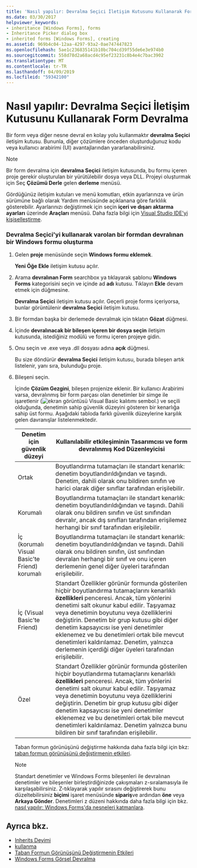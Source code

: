 ```yaml
---
title: 'Nasıl yapılır: Devralma Seçici İletişim Kutusunu Kullanarak Form Devralma'
ms.date: 03/30/2017
helpviewer_keywords:
- inheritance [Windows Forms], forms
- Inheritance Picker dialog box
- inherited forms [Windows Forms], creating
ms.assetid: 969b4c04-12aa-4297-93a2-0ae747447823
ms.openlocfilehash: 5ae1c236835141b10bc704cd39f55de6e3e974b0
ms.sourcegitcommit: 558d78d2a68acd4c95ef23231c8b4e4c7bac3902
ms.translationtype: MT
ms.contentlocale: tr-TR
ms.lasthandoff: 04/09/2019
ms.locfileid: "59342100"
---
```

# <a name="how-to-inherit-forms-using-the-inheritance-picker-dialog-box"></a>Nasıl yapılır: Devralma Seçici İletişim Kutusunu Kullanarak Form Devralma
Bir form veya diğer nesne devral en kolay yolu kullanmaktır **devralma Seçici** iletişim kutusu. Bununla, diğer çözümlere önceden oluşturduğunuz kodu veya kullanıcı arabirimi (UI) avantajlarından yararlanabilirsiniz.  
  
> [!NOTE]
>  Bir form devralma için **devralma Seçici** iletişim kutusunda, bu formu içeren proje gerekir oluşturulan bir yürütülebilir dosya veya DLL. Projeyi oluşturmak için Seç **Çözümü Derle** gelen **derleme** menüsü.  
>   
>  Gördüğünüz iletişim kutuları ve menü komutları, etkin ayarlarınıza ve ürün sürümüne bağlı olarak Yardım menüsünde açıklanana göre farklılık gösterebilir. Ayarlarınızı değiştirmek için seçin **içeri ve dışarı aktarma ayarları** üzerinde **Araçları** menüsü. Daha fazla bilgi için [Visual Studio IDE'yi kişiselleştirme](/visualstudio/ide/personalizing-the-visual-studio-ide).  
  
### <a name="to-create-a-windows-form-inherited-from-an-existing-form-by-using-the-inheritance-picker"></a>Devralma Seçici'yi kullanarak varolan bir formdan devralınan bir Windows formu oluşturma  
  
1. Gelen **proje** menüsünde seçin **Windows formu eklemek**.  
  
     **Yeni Öğe Ekle** iletişim kutusu açılır.  
  
2. Arama **devralınan Form** searchbox ya tıklayarak şablonu **Windows Forms** kategorisini seçin ve içinde ad **adı** kutusu. Tıklayın **Ekle** devam etmek için düğmesine.  
  
     **Devralma Seçici** iletişim kutusu açılır. Geçerli proje forms içeriyorsa, bunlar görüntülenir **devralma Seçici** iletişim kutusu.  
  
3. Bir formdan başka bir derlemede devralmak için tıklatın **Gözat** düğmesi.  
  
4. İçinde **devralınacak bir bileşen içeren bir dosya seçin** iletişim kutusunda, istediğiniz modülü ve formu içeren projeye gidin.  
  
5. Onu seçin ve .exe veya .dll dosyası adına **açık** düğmesi.  
  
     Bu size döndürür **devralma Seçici** iletişim kutusu, burada bileşen artık listelenir, yanı sıra, bulunduğu proje.  
  
6. Bileşeni seçin.  
  
     İçinde **Çözüm Gezgini**, bileşen projenize eklenir. Bir kullanıcı Arabirimi varsa, devralınmış bir form parçası olan denetimler bir simge ile işaretlenir (![ekran görüntüsü Visual Basic kalıtımı sembol.](./media/how-to-inherit-forms-using-the-inheritance-picker-dialog-box/visual-basic-inheritance-glyph.gif)) ve seçili olduğunda, denetimin sahip güvenlik düzeyini gösteren bir kenarlığa sahip üst formu. Aşağıdaki tabloda farklı güvenlik düzeylerine karşılık gelen davranışlar listelenmektedir.  
  
    |Denetim için güvenlik düzeyi|Kullanılabilir etkileşiminin Tasarımcısı ve form devralınmış Kod Düzenleyicisi|  
    |-------------------------------|--------------------------------------------------------------------------------|  
    |Ortak|Boyutlandırma tutamaçları ile standart kenarlık: denetim boyutlandırıldığından ve taşındı. Denetim, dahili olarak onu bildiren sınıfın ve harici olarak diğer sınıflar tarafından erişilebilir.|  
    |Korumalı|Boyutlandırma tutamaçları ile standart kenarlık: denetim boyutlandırıldığından ve taşındı. Dahili olarak onu bildiren sınıfın ve üst sınıfından devralır, ancak dış sınıfları tarafından erişilemez herhangi bir sınıf tarafından erişilebilir.|  
    |İç (korumalı Visual Basic'te Friend) korumalı|Boyutlandırma tutamaçları ile standart kenarlık: denetim boyutlandırıldığından ve taşındı. Dahili olarak onu bildiren sınıfın, üst sınıfından devralan herhangi bir sınıf ve onu içeren derlemenin genel diğer üyeleri tarafından erişilebilir.|  
    |İç (Visual Basic'te Friend)|Standart Özellikler görünür formunda gösterilen hiçbir boyutlandırma tutamaçlarını kenarlıklı **özellikleri** penceresi. Ancak, tüm yönlerini denetimi salt okunur kabul edilir. Taşıyamaz veya denetimin boyutunu veya özelliklerini değiştirin. Denetim bir grup kutusu gibi diğer denetim kapsayıcısı ise yeni denetimler eklenemez ve bu denetimleri ortak bile mevcut denetimleri kaldırılamaz. Denetim, yalnızca derlemenin içerdiği diğer üyeleri tarafından erişilebilir.|  
    |Özel|Standart Özellikler görünür formunda gösterilen hiçbir boyutlandırma tutamaçlarını kenarlıklı **özellikleri** penceresi. Ancak, tüm yönlerini denetimi salt okunur kabul edilir. Taşıyamaz veya denetimin boyutunu veya özelliklerini değiştirin. Denetim bir grup kutusu gibi diğer denetim kapsayıcısı ise yeni denetimler eklenemez ve bu denetimleri ortak bile mevcut denetimleri kaldırılamaz. Denetim yalnızca bunu bildiren bir sınıf tarafından erişilebilir.|  
  
     Taban formun görünüşünü değiştirme hakkında daha fazla bilgi için bkz: [taban formun görünüşünü değiştirmenin etkileri](effects-of-modifying-base-form-appearance.md).  
  
    > [!NOTE]
    >  Standart denetimler ve Windows Forms bileşenleri ile devralınan denetimler ve bileşenler birleştirdiğinizde çakışmaları z-sıralamasıyla ile karşılaşabilirsiniz. Z-tıklayarak yapılır sırasını değiştirerek bunu düzeltebilirsiniz **biçimi** işaret menüsünde **sipariş**ve ardından **öne** veya  **Arkaya Gönder**. Denetimleri z düzeni hakkında daha fazla bilgi için bkz. [nasıl yapılır: Windows Forms'da nesneleri katmanlara](../controls/how-to-layer-objects-on-windows-forms.md).  
  
## <a name="see-also"></a>Ayrıca bkz.

- [Inherits Deyimi](~/docs/visual-basic/language-reference/statements/inherits-statement.md)
- [kullanma](~/docs/csharp/language-reference/keywords/using.md)
- [Taban Formun Görünüşünü Değiştirmenin Etkileri](effects-of-modifying-base-form-appearance.md)
- [Windows Forms Görsel Devralma](windows-forms-visual-inheritance.md)

